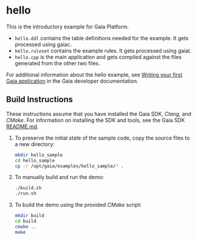 # hello

This is the introductory example for Gaia Platform.

* `hello.ddl` contains the table definitions needed for the example. It gets processed using gaiac.
* `hello.ruleset` contains the example rules. It gets processed using gaiat.
* `hello.cpp` is the main application and gets compiled against the files generated from the other two files.

For additional information about the hello example, see [Writing your first Gaia application](https://gaia-platform.github.io/gaia-platform-docs.io/articles/tutorials/writing-first-gaia-application.html) in the Gaia developer documentation.

## Build Instructions

These instructions assume that you have installed the Gaia SDK, *Clang*, and *CMake*. For information on installing the SDK and tools, see the Gaia SDK [README.md](../../sdk/README.md).

1. To preserve the initial state of the sample code, copy the source files to a new directory:

    ```bash
    mkdir hello_sample
    cd hello_sample
    cp -r /opt/gaia/examples/hello_sample/* .
    ```

2. To manually build and run the demo:

    ```bash
    ./build.sh
    ./run.sh
    ```

3. To build the demo using the provided *CMake* script:

    ```bash
    mkdir build
    cd build
    cmake ..
    make
    ```
